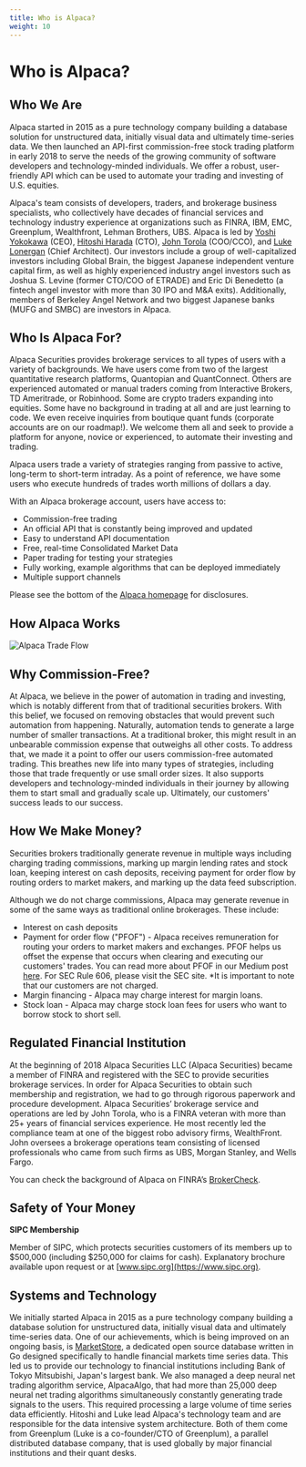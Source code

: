 ```yaml
---
title: Who is Alpaca?
weight: 10
---
```


# Who is Alpaca?

## Who We Are

Alpaca started in 2015 as a pure technology company building a database solution for unstructured data, initially 
visual data and ultimately time-series data. We then launched an API-first commission-free stock trading platform
in early 2018 to serve the needs of the growing community of software developers and technology-minded individuals. 
We offer a robust, user-friendly API which can be used to automate your trading and investing of U.S. equities.

Alpaca's team consists of developers, traders, and brokerage business specialists, who collectively have decades of
financial services and technology industry experience at organizations such as FINRA, IBM, EMC, Greenplum, 
Wealthfront, Lehman Brothers, UBS. Alpaca is led by [Yoshi Yokokawa](https://www.linkedin.com/in/yoshiyokokawa/) (CEO),
[Hitoshi Harada](https://www.linkedin.com/in/hitoshi-harada-02b01425/) (CTO), [John Torola](https://www.linkedin.com/in/johnttorola/) (COO/CCO), 
and [Luke Lonergan](https://www.linkedin.com/in/lukelonergan/) (Chief Architect). Our investors include a group of 
well-capitalized investors including Global Brain, the biggest Japanese independent venture capital firm, as well as 
highly experienced industry angel investors such as Joshua S. Levine (former CTO/COO of ETRADE) and 
Eric Di Benedetto (a fintech angel investor with more than 30 IPO and M&A exits). Additionally, members of Berkeley 
Angel Network and two biggest Japanese banks (MUFG and SMBC) are investors in Alpaca.

## Who Is Alpaca For?

Alpaca Securities provides brokerage services to all types of users with a variety of backgrounds. We have
users come from two of the largest quantitative research platforms, Quantopian and QuantConnect. Others are experienced 
automated or manual traders coming from Interactive Brokers, TD Ameritrade, or Robinhood. Some are 
crypto traders expanding into equities. Some have no background in trading at all and are just learning 
to code. We even receive inquiries from boutique quant funds (corporate accounts are on our roadmap!). 
We welcome them all and seek to provide a platform for anyone, novice or experienced, to automate their 
investing and trading.

Alpaca users trade a variety of strategies ranging from passive to active, long-term to short-term intraday. 
As a point of reference, we have some users who execute hundreds of trades worth millions of dollars a day. 

With an Alpaca brokerage account, users have access to:

* Commission-free trading
* An official API that is constantly being improved and updated
* Easy to understand API documentation
* Free, real-time Consolidated Market Data
* Paper trading for testing your strategies
* Fully working, example algorithms that can be deployed immediately
* Multiple support channels

Please see the bottom of the [Alpaca homepage](https://alpaca.markets/) for disclosures.

## How Alpaca Works

![Alpaca Trade Flow](/images/trade-flow.png)

## Why Commission-Free?

At Alpaca, we believe in the power of automation in trading and investing, which is notably different from that of 
traditional securities brokers. With this belief, we focused on removing obstacles that would prevent such automation 
from happening. Naturally, automation tends to generate a large number of smaller transactions. At a traditional broker, 
this might result in an unbearable commission expense that outweighs all other costs. To address that, we 
made it a point to offer our users commission-free automated trading. This breathes new life into many 
types of strategies, including those that trade frequently or use small order sizes. It also supports 
developers and technology-minded individuals in their journey by allowing them to start small and 
gradually scale up. Ultimately, our customers' success leads to our success. 

## How We Make Money? 

Securities brokers traditionally generate revenue in multiple ways including charging trading commissions, marking 
up margin lending rates and stock loan, keeping interest on cash deposits, receiving payment for order flow by routing orders to 
market makers, and marking up the data feed subscription. 

Although we do not charge commissions, Alpaca may generate revenue in some of the same ways as traditional online 
brokerages. These include:

* Interest on cash deposits
* Payment for order flow ("PFOF") - Alpaca receives remuneration for routing your orders to
market makers and exchanges. PFOF helps us offset the expense that occurs when clearing and executing our
customers' trades. You can read more about PFOF in our Medium post 
[here](https://medium.com/automation-generation/commission-free-trading-is-it-helping-or-hurting-you-dc5fdc22ca6a).
For SEC Rule 606, please visit the SEC site. *It is important to note that our customers are not charged.
* Margin financing - Alpaca may charge interest for margin loans.
* Stock loan - Alpaca may charge stock loan fees for users who want to borrow stock to short sell.

## Regulated Financial Institution

At the beginning of 2018 Alpaca Securities LLC (Alpaca Securities) became a member of FINRA and registered 
with the SEC to provide securities brokerage services. In order for Alpaca Securities to obtain such 
membership and registration, we had to go through rigorous paperwork and procedure development. Alpaca 
Securities’ brokerage service and operations are led by John Torola, who is a FINRA veteran with more than 
25+ years of financial services experience. He most recently led the compliance team at one of the biggest 
robo advisory firms, WealthFront. John oversees a brokerage operations team consisting of licensed 
professionals who came from such firms as UBS, Morgan Stanley, and Wells Fargo.

You can check the background of Alpaca on FINRA’s [BrokerCheck](https://brokercheck.finra.org/firm/summary/288202).

## Safety of Your Money
**SIPC Membership**

Member of SIPC, which protects securities customers of its members up to $500,000 (including $250,000 for 
claims for cash). Explanatory brochure available upon request or at [www.sipc.org](https://www.sipc.org).

## Systems and Technology
We initially started Alpaca in 2015 as a pure technology company building a database solution for unstructured data, 
initially visual data and ultimately time-series data. One of our achievements, which is being improved on an ongoing 
basis, is [MarketStore](https://github.com/alpacahq/marketstore), a dedicated open source database written in Go designed 
specifically to handle financial markets time series data. This led us to provide our technology to financial 
institutions including Bank of Tokyo Mitsubishi, Japan's largest bank. We also managed a deep neural net trading 
algorithm service, AlpacaAlgo, that had more than 25,000 deep neural net trading algorithms simultaneously constantly 
generating trade signals to the users. This required processing a large volume of time series data efficiently. 
Hitoshi and Luke lead Alpaca's technology team and are responsible for the data intensive system architecture. 
Both of them come from Greenplum (Luke is a co-founder/CTO of Greenplum), a parallel distributed database company, 
that is used globally by major financial institutions and their quant desks.  